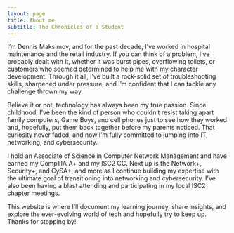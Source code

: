 ```yaml
---
layout: page
title: About me
subtitle: The Chronicles of a Student
---
```

I’m Dennis Maksimov, and for the past decade, I’ve worked in hospital maintenance and the retail industry. If you can think of a problem, I’ve probably dealt with it, whether it was burst pipes, overflowing toilets, or customers who seemed determined to help me with my character development. Through it all, I’ve built a rock-solid set of troubleshooting skills, sharpened under pressure, and I’m confident that I can tackle any challenge thrown my way.

Believe it or not, technology has always been my true passion. Since childhood, I’ve been the kind of person who couldn’t resist taking apart family computers, Game Boys, and cell phones just to see how they worked and, hopefully, put them back together before my parents noticed. That curiosity never faded, and now I’m fully committed to jumping into IT, networking, and cybersecurity.

I hold an Associate of Science in Computer Network Management and have earned my CompTIA A+ and my ISC2 CC. Next up is the Network+, Security+, and CySA+, and more as I continue building my expertise with the ultimate goal of transitioning into networking and cybersecurity. I've also been having a blast attending and participating in my local ISC2 chapter meetings.

This website is where I’ll document my learning journey, share insights, and explore the ever-evolving world of tech and hopefully try to keep up. Thanks for stopping by!
